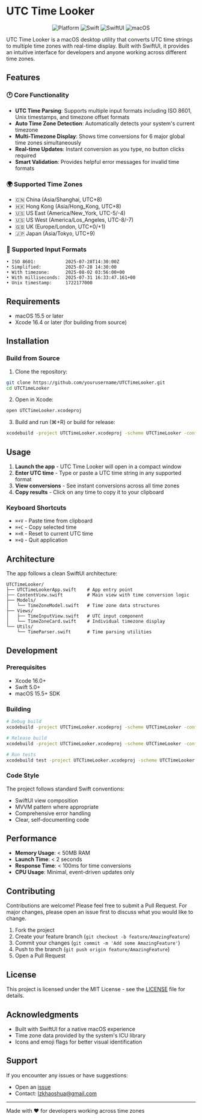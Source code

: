 # UTC Time Looker

<p align="center">
  <img src="https://img.shields.io/badge/Platform-macOS-blue.svg" alt="Platform">
  <img src="https://img.shields.io/badge/Swift-5.0-orange.svg" alt="Swift">
  <img src="https://img.shields.io/badge/SwiftUI-✓-green.svg" alt="SwiftUI">
  <img src="https://img.shields.io/badge/macOS-15.5+-lightgrey.svg" alt="macOS">
</p>

UTC Time Looker is a macOS desktop utility that converts UTC time strings to multiple time zones with real-time display. Built with SwiftUI, it provides an intuitive interface for developers and anyone working across different time zones.

## Features

### 🕐 Core Functionality
- **UTC Time Parsing**: Supports multiple input formats including ISO 8601, Unix timestamps, and timezone offset formats
- **Auto Time Zone Detection**: Automatically detects your system's current timezone
- **Multi-Timezone Display**: Shows time conversions for 6 major global time zones simultaneously
- **Real-time Updates**: Instant conversion as you type, no button clicks required
- **Smart Validation**: Provides helpful error messages for invalid time formats

### 🌍 Supported Time Zones
- 🇨🇳 China (Asia/Shanghai, UTC+8)
- 🇭🇰 Hong Kong (Asia/Hong_Kong, UTC+8)
- 🇺🇸 US East (America/New_York, UTC-5/-4)
- 🇺🇸 US West (America/Los_Angeles, UTC-8/-7)
- 🇬🇧 UK (Europe/London, UTC+0/+1)
- 🇯🇵 Japan (Asia/Tokyo, UTC+9)

### 📝 Supported Input Formats
```
• ISO 8601:           2025-07-28T14:30:00Z
• Simplified:         2025-07-28 14:30:00
• With timezone:      2025-08-02 03:56:00+00
• With milliseconds:  2025-07-31 16:33:47.161+00
• Unix timestamp:     1722177000
```

## Requirements

- macOS 15.5 or later
- Xcode 16.4 or later (for building from source)

## Installation

### Build from Source

1. Clone the repository:
```bash
git clone https://github.com/yourusername/UTCTimeLooker.git
cd UTCTimeLooker
```

2. Open in Xcode:
```bash
open UTCTimeLooker.xcodeproj
```

3. Build and run (⌘+R) or build for release:
```bash
xcodebuild -project UTCTimeLooker.xcodeproj -scheme UTCTimeLooker -configuration Release build
```



## Usage

1. **Launch the app** - UTC Time Looker will open in a compact window
2. **Enter UTC time** - Type or paste a UTC time string in any supported format
3. **View conversions** - See instant conversions across all time zones
4. **Copy results** - Click on any time to copy it to your clipboard

### Keyboard Shortcuts
- `⌘+V` - Paste time from clipboard
- `⌘+C` - Copy selected time
- `⌘+R` - Reset to current UTC time
- `⌘+Q` - Quit application

## Architecture

The app follows a clean SwiftUI architecture:

```
UTCTimeLooker/
├── UTCTimeLookerApp.swift    # App entry point
├── ContentView.swift         # Main view with time conversion logic
├── Models/
│   └── TimeZoneModel.swift   # Time zone data structures
├── Views/
│   ├── TimeInputView.swift   # UTC input component
│   └── TimeZoneCard.swift    # Individual timezone display
└── Utils/
    └── TimeParser.swift      # Time parsing utilities
```

## Development

### Prerequisites
- Xcode 16.0+
- Swift 5.0+
- macOS 15.5+ SDK

### Building
```bash
# Debug build
xcodebuild -project UTCTimeLooker.xcodeproj -scheme UTCTimeLooker -configuration Debug build

# Release build
xcodebuild -project UTCTimeLooker.xcodeproj -scheme UTCTimeLooker -configuration Release build

# Run tests
xcodebuild test -project UTCTimeLooker.xcodeproj -scheme UTCTimeLooker
```

### Code Style
The project follows standard Swift conventions:
- SwiftUI view composition
- MVVM pattern where appropriate
- Comprehensive error handling
- Clear, self-documenting code

## Performance

- **Memory Usage**: < 50MB RAM
- **Launch Time**: < 2 seconds
- **Response Time**: < 100ms for time conversions
- **CPU Usage**: Minimal, event-driven updates only

## Contributing

Contributions are welcome! Please feel free to submit a Pull Request. For major changes, please open an issue first to discuss what you would like to change.

1. Fork the project
2. Create your feature branch (`git checkout -b feature/AmazingFeature`)
3. Commit your changes (`git commit -m 'Add some AmazingFeature'`)
4. Push to the branch (`git push origin feature/AmazingFeature`)
5. Open a Pull Request

## License

This project is licensed under the MIT License - see the [LICENSE](LICENSE) file for details.

## Acknowledgments

- Built with SwiftUI for a native macOS experience
- Time zone data provided by the system's ICU library
- Icons and emoji flags for better visual identification

## Support

If you encounter any issues or have suggestions:
- Open an [issue](https://github.com/yourusername/UTCTimeLooker/issues)
- Contact: lzkhaoshua@gmail.com

---

Made with ❤️ for developers working across time zones